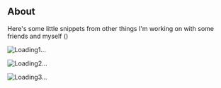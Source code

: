 ## About
Here's some little snippets from other things I'm working on with some friends and myself ()

![Loading1...](https://github.com/Locstock04/locstock04.github.io/blob/main/Sequence01.gif)

![Loading2...](https://github.com/Locstock04/locstock04.github.io/blob/main/Sequence02.gif)

![Loading3...](https://github.com/Locstock04/locstock04.github.io/blob/main/Sequence03.gif)

